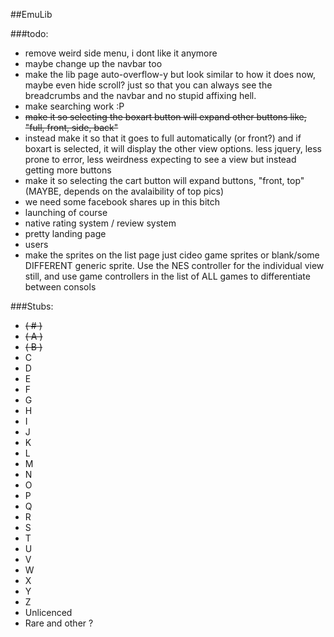 ##EmuLib

###todo:
* remove weird side menu, i dont like it anymore
* maybe change up the navbar too
* make the lib page auto-overflow-y but look similar to how it does now, maybe even hide scroll? just so that you can always see the breadcrumbs and the navbar and no stupid affixing hell.
* make searching work :P
* ~~make it so selecting the boxart button will expand other buttons like, "full, front, side, back"~~
* instead make it so that it goes to full automatically (or front?) and if boxart is selected, it will display the other view options. less jquery, less prone to error, less weirdness expecting to see a view but instead getting more buttons
* make it so selecting the cart button will expand buttons, "front, top" (MAYBE, depends on the avalaibility of top pics)
* we need some facebook shares up in this bitch
* launching of course
* native rating system / review system
* pretty landing page
* users
* make the sprites on the list page just cideo game sprites or blank/some DIFFERENT generic sprite. Use the NES controller for the individual view still, and use game controllers in the list of ALL games to differentiate between consols


###Stubs:

* ~~( # )~~
* ~~( A )~~
* ~~( B )~~
* C
* D
* E
* F
* G
* H
* I
* J
* K
* L
* M
* N
* O
* P
* Q
* R
* S
* T
* U
* V
* W
* X
* Y
* Z
* Unlicenced
* Rare and other ?

